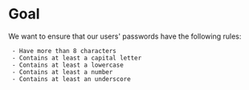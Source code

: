 # Goal
We want to ensure that our users' passwords have the following rules:

	 - Have more than 8 characters
	 - Contains at least a capital letter
	 - Contains at least a lowercase
	 - Contains at least a number
	 - Contains at least an underscore
